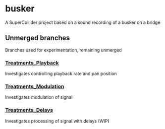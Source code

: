 # busker

A SuperCollider project based on a sound recording of a busker on a bridge

## Unmerged branches

Branches used for experimentation, remaining unmerged

### [Treatments_Playback](https://github.com/davidtrussler/busker/tree/Treatments_Playback)

Investigates controlling playback rate and pan position

### [Treatments_Modulation](https://github.com/davidtrussler/busker/tree/Treatments_Modulation)

Investigates modulation of signal

### [Treatments_Delays](https://github.com/davidtrussler/busker/tree/Treatments_Delays)

Investigates processing of signal with delays (WIP)
